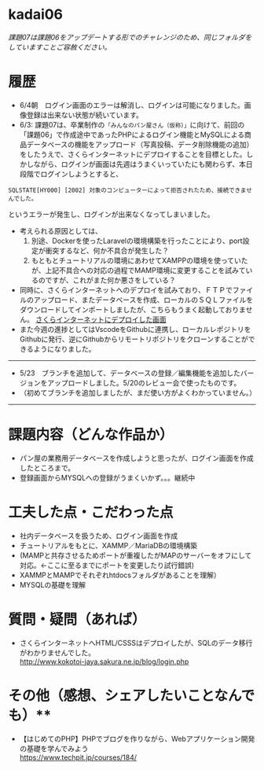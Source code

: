 # kadai06
*課題07は課題06をアップデートする形でのチャレンジのため、同じフォルダをしていますことご容赦ください。*

# 履歴
- 6/4朝　ログイン画面のエラーは解消し、ログインは可能になりました。画像登録は出来ない状態が続いています。
- 6/3: 課題07は、卒業制作の```「みんなのパン屋さん（仮称）」```に向けて、前回の「課題06」で作成途中であったPHPによるログイン機能とMySQLによる商品データベースの機能をアップロード（写真投稿、データ削除機能の追加）をしたうえで、さくらインターネットにデプロイすることを目標とした。しかしながら、ログインが画面は先週はうまくいっていたにも関わらず、本日段階でログインしようとすると、
```
SQLSTATE[HY000] [2002] 対象のコンピューターによって拒否されたため、接続できませんでした。
```
というエラーが発生し、ログインが出来なくなってしまいました。
- 考えられる原因としては、
  1. 別途、Dockerを使ったLaravelの環境構築を行ったことにより、port設定が衝突するなど、何か不具合が発生した？
  1. もともとチュートリアルの環境にあわせてXAMPPの環境を使っていたが、上記不具合への対応の過程でMAMP環境に変更することを試みているのですが、これがまた何か悪さをしている？
- 同時に、さくらインターネットへのデプロイを試みており、ＦＴＰでファイルのアップロード、またデータベースを作成、ローカルのＳＱＬファイルをダウンロードしてインポートしましたが、こちらもうまく起動しておりません。
[さくらインターネットにデプロイした画面](http://www.kokotoi-jaya.sakura.ne.jp/blog/login.php) 
- また今週の進捗としてはVscodeをGithubに連携し、ローカルレポジトリをGithubに発行、逆にGithubからリモートリポジトリをクローンすることができるようになりました。
***
- 5/23　ブランチを追加して、データベースの登録／編集機能を追加したバージョンをアップロードしました。5/20のレビュー会で使ったものです。
- （初めてブランチを追加しましたが、まだ使い方がよくわかっていません。）
***
# 課題内容（どんな作品か） <br>
- パン屋の業務用データベースを作成しようと思ったが、ログイン画面を作成したところまで。<br>
- 登録画面からMYSQLへの登録がうまくいかず。。。継続中　　<br>

# 工夫した点・こだわった点　　<br>
- 社内データベースを扱うため、ログイン画面を作成  <br>
- チュートリアルをもとに、XAMMP／MariaDBの環境構築<br>
- (MAMPと共存させるためポートが重複したがMAPのサーバーをオフにして対応。←ここに至るまでにポートを変更したり試行錯誤)<br>
- XAMMPとMAMPでそれぞれhtdocsフォルダがあることを理解）<br>
- MYSQLの基礎を理解<br>

# 質問・疑問（あれば）<br>

- さくらインターネットへHTML/CSSSはデプロイしたが、SQLのデータ移行がわかりませんでした。<br>
http://www.kokotoi-jaya.sakura.ne.jp/blog/login.php <br>

# その他（感想、シェアしたいことなんでも）**<br>
- 【はじめてのPHP】PHPでブログを作りながら、Webアプリケーション開発の基礎を学んでみよう<br>
https://www.techpit.jp/courses/184/
<br>
